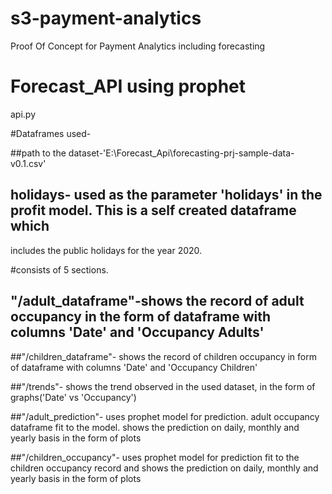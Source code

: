 # s3-payment-analytics
Proof Of Concept for Payment Analytics including forecasting


# Forecast_API using prophet
api.py


#Dataframes used-

##path to the dataset-'E:\Forecast_Api\forecasting-prj-sample-data-v0.1.csv'

## holidays- used as the parameter 'holidays' in the profit model. This is a self created dataframe which 
includes the public holidays for the year 2020.


#consists of 5 sections. 

## "/adult_dataframe"-shows the record of adult occupancy in the form of dataframe with columns 'Date' and 'Occupancy Adults'


##"/children_dataframe"- shows the record of children occupancy in form of dataframe with columns 'Date' and 'Occupancy Children'


##"/trends"- shows the trend observed in the used dataset, in the form of graphs('Date' vs 'Occupancy')


##"/adult_prediction"- uses prophet model for prediction. adult occupancy dataframe fit to the model.
shows the prediction on daily, monthly and yearly basis in the form of plots


##"/children_occupancy"- uses prophet model for prediction fit to the children occupancy record and shows the prediction on daily,
monthly and yearly basis in the form of plots





